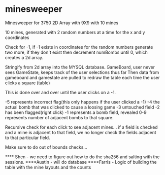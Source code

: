 # minesweeper
Minesweeper for 3750
2D Array with 9X9 with 10 mines

10 mines, generated with 2 random numbers at a time for the x and y coordinates

Check for -1, if -1 exists in coordinates for the random numbers generate two more, if they don't exist then decrement numBombs until 0, which creates a 2d array.

Stringify from 2d array into  the MYSQL database. 
GameBoard, user never sees
GameState, keeps track of the user selections thus far
Then data from gameboard and gamestate are pulled to redraw the table each time the user clicks a square (table)

This is done over and over until the user clicks on a -1.

-5 represents incorrect flag(this only happens if the user clicked a  -1)
-4 the actual bomb that was clicked to cause a loosing game
-3 untouched field
-2 has been flagged(right click)
-1 represents a bomb field, revealed
0-9 represents number of adjacent bombs to that square.

Recursive check for each click to see adjacent mines… if a field is checked and a mine is adjacent to that field, we no longer check the fields adjacent to that particular field.

Make sure to do out of bounds checks… 



**** Shen -  we need to figure out how to do the sha256 and salting with the sessions. 
****Austin - will do database
****Farris - Logic of building the table with the mine layouts and the counts
